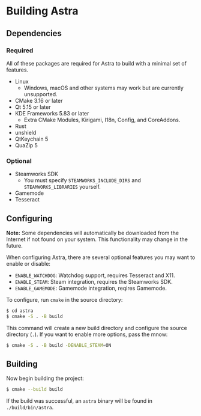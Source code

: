 # Building Astra

## Dependencies

### Required

All of these packages are required for Astra to build with a minimal set of features.

* Linux
  * Windows, macOS and other systems may work but are currently unsupported.
* CMake 3.16 or later
* Qt 5.15 or later
* KDE Frameworks 5.83 or later
  * Extra CMake Modules, Kirigami, I18n, Config, and CoreAddons.
* Rust
* unshield
* QtKeychain 5
* QuaZip 5

### Optional

* Steamworks SDK
  * You must specify `STEAMWORKS_INCLUDE_DIRS` and `STEAMWORKS_LIBRARIES` yourself.
* Gamemode
* Tesseract

## Configuring

**Note:** Some dependencies will automatically be downloaded from the Internet if not found on your system. This functionality may change in the future.

When configuring Astra, there are several optional features you may want to enable or disable:

* `ENABLE_WATCHDOG`: Watchdog support, requires Tesseract and X11.
* `ENABLE_STEAM`: Steam integration, requires the Steamworks SDK.
* `ENABLE_GAMEMODE`: Gamemode integration, reqires Gamemode.

To configure, run `cmake` in the source directory:

```bash
$ cd astra
$ cmake -S . -B build
```

This command will create a new build directory and configure the source directory (`.`). If you want to enable more options, pass the mnow:

```bash
$ cmake -S . -B build -DENABLE_STEAM=ON
```

## Building

Now begin building the project:

```bash
$ cmake --build build
```

If the build was successful, an `astra` binary will be found in `./build/bin/astra`.
